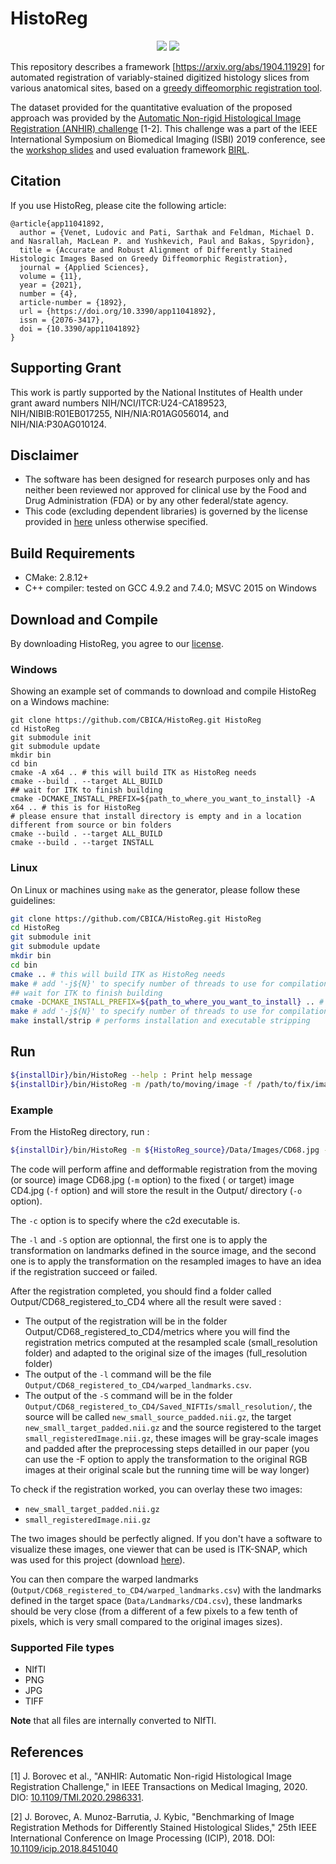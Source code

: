 # HistoReg

<p align="center">
    <a href="https://dev.azure.com/CBICA/HistoReg/_build?definitionId=14&_a=summary" alt="Build Status"><img src="https://dev.azure.com/CBICA/HistoReg/_apis/build/status/HistoReg-CI?branchName=master" /></a>
    <img src="https://img.shields.io/badge/language-c%2B%2B11-blue.svg" />
</p>

This repository describes a framework [https://arxiv.org/abs/1904.11929] for automated registration of variably-stained digitized histology slices from various anatomical sites, based on a [greedy diffeomorphic registration tool](https://sites.google.com/view/greedyreg/about).

The dataset provided for the quantitative evaluation of the proposed approach was provided by the [Automatic Non-rigid Histological Image Registration (ANHIR) challenge](https://anhir.grand-challenge.org) [1-2]. This challenge was a part of the IEEE International Symposium on Biomedical Imaging (ISBI) 2019 conference, see the [workshop slides](https://www.researchgate.net/publication/332428245_Automatic_Non-rigid_Histological_Image_Registration_challenge) and used evaluation framework [BIRL](https://borda.github.io/BIRL).

## Citation

If you use HistoReg, please cite the following article:

```
@article{app11041892,
  author = {Venet, Ludovic and Pati, Sarthak and Feldman, Michael D. and Nasrallah, MacLean P. and Yushkevich, Paul and Bakas, Spyridon},
  title = {Accurate and Robust Alignment of Differently Stained Histologic Images Based on Greedy Diffeomorphic Registration},
  journal = {Applied Sciences},
  volume = {11},
  year = {2021},
  number = {4},
  article-number = {1892},
  url = {https://doi.org/10.3390/app11041892},
  issn = {2076-3417},
  doi = {10.3390/app11041892}
}
```

## Supporting Grant

This work is partly supported by the National Institutes of Health under grant award numbers NIH/NCI/ITCR:U24-CA189523, NIH/NIBIB:R01EB017255, NIH/NIA:R01AG056014, and NIH/NIA:P30AG010124.

## Disclaimer

- The software has been designed for research purposes only and has neither been reviewed nor approved for clinical use by the Food and Drug Administration (FDA) or by any other federal/state agency.
- This code (excluding dependent libraries) is governed by the license provided in [here](https://www.med.upenn.edu/cbica/software-agreement.html) unless otherwise specified.

## Build Requirements 

- CMake: 2.8.12+
- C++ compiler: tested on GCC 4.9.2 and 7.4.0; MSVC 2015 on Windows

## Download and Compile

By downloading HistoReg, you agree to our [license](https://www.med.upenn.edu/cbica/software-agreement.html).

### Windows

Showing an example set of commands to download and compile HistoReg on a Windows machine:

```pwershell
git clone https://github.com/CBICA/HistoReg.git HistoReg
cd HistoReg
git submodule init 
git submodule update
mkdir bin
cd bin
cmake -A x64 .. # this will build ITK as HistoReg needs
cmake --build . --target ALL_BUILD
## wait for ITK to finish building
cmake -DCMAKE_INSTALL_PREFIX=${path_to_where_you_want_to_install} -A x64 .. # this is for HistoReg
# please ensure that install directory is empty and in a location different from source or bin folders
cmake --build . --target ALL_BUILD
cmake --build . --target INSTALL
```

### Linux
On Linux or machines using ```make``` as the generator, please follow these guidelines:

```bash
git clone https://github.com/CBICA/HistoReg.git HistoReg
cd HistoReg
git submodule init 
git submodule update
mkdir bin
cd bin
cmake .. # this will build ITK as HistoReg needs
make # add '-j${N}' to specify number of threads to use for compilation
## wait for ITK to finish building
cmake -DCMAKE_INSTALL_PREFIX=${path_to_where_you_want_to_install} .. # this is for HistoReg
make # add '-j${N}' to specify number of threads to use for compilation
make install/strip # performs installation and executable stripping
```


## Run

```bash
${installDir}/bin/HistoReg --help : Print help message
${installDir}/bin/HistoReg -m /path/to/moving/image -f /path/to/fix/image -o /path/to/output/dir/ -c /path/to/c2d/executable [-OPTIONAL]
```

### Example

From the HistoReg directory, run :
```bash
${installDir}/bin/HistoReg -m ${HistoReg_source}/Data/Images/CD68.jpg -f ${HistoReg_source}/Data/Images/CD4.jpg -c /path/to/c2d/executable  -o ${HistoReg_source}/Data/Output/ -l ${HistoReg_source}/Data/Landmarks/CD68.csv -S
```
The code will perform affine and defformable registration from the moving (or source) image CD68.jpg (`-m` option) to the fixed ( or target) image CD4.jpg (`-f` option) and will store the result in the Output/ directory (`-o` option). 

The `-c` option is to specify where the c2d executable is.

The `-l` and `-S` option are optionnal, the first one is to apply the transformation on landmarks defined in the source image, and the second one is to apply the transformation on the resampled images to have an idea if the registration succeed or failed.

After the registration completed, you should find a folder called Output/CD68_registered_to_CD4 where all the result were saved : 
- The output of the registration will be in the folder Output/CD68_registered_to_CD4/metrics where you will find the registration metrics computed at the resampled scale (small_resolution folder) and adapted to the original size of the images (full_resolution folder)
- The output of the `-l` command will be the file `Output/CD68_registered_to_CD4/warped_landmarks.csv`.
- The output of the `-S` command will be in the folder `Output/CD68_registered_to_CD4/Saved_NIFTIs/small_resolution/`, the source will be called `new_small_source_padded.nii.gz`, the target `new_small_target_padded.nii.gz` and the source registered to the target `small_registeredImage.nii.gz`, these images will be gray-scale images and padded after the preprocessing steps detailled in our paper (you can use the -F option to apply the transformation to the original RGB images at their original scale but the running time will be way longer) 

To check if the registration worked, you can overlay these two images: 
- `new_small_target_padded.nii.gz`
- `small_registeredImage.nii.gz`

The two images should be perfectly aligned. If you don't have a software to visualize these images, one viewer that can be used is ITK-SNAP, which was used for this project (download [here](http://www.itksnap.org/pmwiki/pmwiki.php?n=Downloads.SNAP3)).

You can then compare the warped landmarks (`Output/CD68_registered_to_CD4/warped_landmarks.csv`) with the landmarks defined in the target space (`Data/Landmarks/CD4.csv`), these landmarks should be very close (from a different of a few pixels to a few tenth of pixels, which is very small compared to the original images sizes).

### Supported File types

- NIfTI
- PNG
- JPG
- TIFF

**Note** that all files are internally converted to NIfTI.

## References

[1] J. Borovec et al., "ANHIR: Automatic Non-rigid Histological Image Registration Challenge," in IEEE Transactions on Medical Imaging, 2020. DIO: [10.1109/TMI.2020.2986331](http://doi.org/10.1109/TMI.2020.2986331).

[2] J. Borovec, A. Munoz-Barrutia, J. Kybic, "Benchmarking of Image Registration Methods for Differently Stained Histological Slides," 25th IEEE International Conference on Image Processing (ICIP), 2018. DOI: [10.1109/icip.2018.8451040](http://doi.org/10.1109/icip.2018.8451040)
